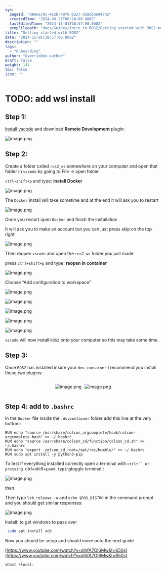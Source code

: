 ```yaml
---
sys:
  pageId: "89e0a78c-4e2b-4070-b327-d28cb0694742"
  createdTime: "2024-08-21T00:24:00.000Z"
  lastEditedTime: "2024-11-01T18:57:00.000Z"
  propFilepath: "docs/Guides/intro_to_ROS2/Getting started with ROS2.md"
title: "Getting started with ROS2"
date: "2024-11-01T18:57:00.000Z"
description: ""
tags:
  - "Onboarding"
author: "Overridden author"
draft: false
weight: 141
toc: false
icon: ""
---
```


# TODO: add wsl install

## Step 1:

[Install vscode](https://code.visualstudio.com/download) and download **Remote Development** plugin:

![image.png](https://prod-files-secure.s3.us-west-2.amazonaws.com/d518164a-d88e-44d1-a4ee-3adb3bd8bce0/efb52993-1881-4a40-b95e-6f020334f022/image.png?X-Amz-Algorithm=AWS4-HMAC-SHA256&X-Amz-Content-Sha256=UNSIGNED-PAYLOAD&X-Amz-Credential=ASIAZI2LB466QQCXFFPW%2F20250506%2Fus-west-2%2Fs3%2Faws4_request&X-Amz-Date=20250506T151101Z&X-Amz-Expires=3600&X-Amz-Security-Token=IQoJb3JpZ2luX2VjEJ%2F%2F%2F%2F%2F%2F%2F%2F%2F%2F%2FwEaCXVzLXdlc3QtMiJGMEQCIAzY9UyBktHlrLMcBB8cnXVcf21y7oJrgimv1SU2u7CZAiB86UntQMCg1cxaVwR1soQFjm0SKoiLGXZiEzD1T6vlYyr%2FAwhIEAAaDDYzNzQyMzE4MzgwNSIM6LDGF1kZvrxUgN80KtwDMaeFmWd98N0OnXYHysODJ7CaAtvbiMIlseUbr17IxrXREsvcK7FP%2B%2BtnQk%2B5pMEve9JUexWk8DTfWto19GEEgaALyk7hOVLOQBwd2uEX%2B47ROgk21srGX3sv9wBHH9ngDQ%2FXkXy7BNjwRhe29UWDmGAKmwwJgsYxkwla6pZjCV5AJvdM9uwODaVmKsALv23RXYAfqy%2Fk8DOqUPXWdvQSKl42vfdoGFQcZAgrjNWhrVLoC4urF7lcDJj5%2F2WjsuXzSZTGBolTzpbdZXrkAlLHhzsSuF16Fp0aWOzr7s1GwFFF9lSWYaIkwBNYAyK%2FIfaIk2Ty00kLBZ4TrDZAZLWuuaR10c7gGt8wq4Zd5fsV5aBrG%2BKRx%2FQSXVEBb4jGhi4JMbyRDuYYpHmIBSy5uo%2B8qA50VUEVw2rvidXpa9yF2wQ15Ql6xnZSKFbfXdh1fI4yyfNl6FV%2Bok47zy6qwsrXNdn39DRLgm9DJzhnf3KIWd6DxGjnmSQJni%2FB1Pc0%2FLmFWHhUCqvjdwecI6R%2FSWAyCAazju8Y3Oaqi7RrC%2FPclGLD7e6lJnyb%2FIT0c1C%2FrynYSJHExcWDteAoZKa%2FOHiqL%2FUDfjvVQNmaYq8uqP0KbLmEezWLgIAMFa9nc%2FMwn8zowAY6pgGdouBOAt71oGdp9w%2BgzH%2B6cPqhB7iy8Cr91QvwVMWybYCSSgIt%2BbtlMfT3AKw71LR0NcVv2Z5hCxea8QgAKlfVkQpzJyQEcwMBitjMm19GvB7TytU1egCMYgXlTCTtKA0OoebQqtH%2ByKwO8nUNWkwBrCBxMH3R%2BrWxgUMuBdwryrcZV6Ik9epnGzZN14ZClMm8c9D5d3jDUEXzyh8tO%2BMYUldRZlgS&X-Amz-Signature=9d8b6e65f2c9a238065361d0031ff58251ad35fc88c6138b019d612dae70150d&X-Amz-SignedHeaders=host&x-id=GetObject)

## Step 2:

Create a folder called `ros2_ws` somewhere on your computer and open that folder in `vscode` by going to File → open folder 

`ctrl+shift+p` and type: **Install Docker**

![image.png](https://prod-files-secure.s3.us-west-2.amazonaws.com/d518164a-d88e-44d1-a4ee-3adb3bd8bce0/2269dc0e-1cd5-47ff-bceb-c04ad9b2eab0/image.png?X-Amz-Algorithm=AWS4-HMAC-SHA256&X-Amz-Content-Sha256=UNSIGNED-PAYLOAD&X-Amz-Credential=ASIAZI2LB466QQCXFFPW%2F20250506%2Fus-west-2%2Fs3%2Faws4_request&X-Amz-Date=20250506T151101Z&X-Amz-Expires=3600&X-Amz-Security-Token=IQoJb3JpZ2luX2VjEJ%2F%2F%2F%2F%2F%2F%2F%2F%2F%2F%2FwEaCXVzLXdlc3QtMiJGMEQCIAzY9UyBktHlrLMcBB8cnXVcf21y7oJrgimv1SU2u7CZAiB86UntQMCg1cxaVwR1soQFjm0SKoiLGXZiEzD1T6vlYyr%2FAwhIEAAaDDYzNzQyMzE4MzgwNSIM6LDGF1kZvrxUgN80KtwDMaeFmWd98N0OnXYHysODJ7CaAtvbiMIlseUbr17IxrXREsvcK7FP%2B%2BtnQk%2B5pMEve9JUexWk8DTfWto19GEEgaALyk7hOVLOQBwd2uEX%2B47ROgk21srGX3sv9wBHH9ngDQ%2FXkXy7BNjwRhe29UWDmGAKmwwJgsYxkwla6pZjCV5AJvdM9uwODaVmKsALv23RXYAfqy%2Fk8DOqUPXWdvQSKl42vfdoGFQcZAgrjNWhrVLoC4urF7lcDJj5%2F2WjsuXzSZTGBolTzpbdZXrkAlLHhzsSuF16Fp0aWOzr7s1GwFFF9lSWYaIkwBNYAyK%2FIfaIk2Ty00kLBZ4TrDZAZLWuuaR10c7gGt8wq4Zd5fsV5aBrG%2BKRx%2FQSXVEBb4jGhi4JMbyRDuYYpHmIBSy5uo%2B8qA50VUEVw2rvidXpa9yF2wQ15Ql6xnZSKFbfXdh1fI4yyfNl6FV%2Bok47zy6qwsrXNdn39DRLgm9DJzhnf3KIWd6DxGjnmSQJni%2FB1Pc0%2FLmFWHhUCqvjdwecI6R%2FSWAyCAazju8Y3Oaqi7RrC%2FPclGLD7e6lJnyb%2FIT0c1C%2FrynYSJHExcWDteAoZKa%2FOHiqL%2FUDfjvVQNmaYq8uqP0KbLmEezWLgIAMFa9nc%2FMwn8zowAY6pgGdouBOAt71oGdp9w%2BgzH%2B6cPqhB7iy8Cr91QvwVMWybYCSSgIt%2BbtlMfT3AKw71LR0NcVv2Z5hCxea8QgAKlfVkQpzJyQEcwMBitjMm19GvB7TytU1egCMYgXlTCTtKA0OoebQqtH%2ByKwO8nUNWkwBrCBxMH3R%2BrWxgUMuBdwryrcZV6Ik9epnGzZN14ZClMm8c9D5d3jDUEXzyh8tO%2BMYUldRZlgS&X-Amz-Signature=ae81f7c57185e7ac01b9aa9b395c1e36ec5faf1f850d5e223affeccfc30271ad&X-Amz-SignedHeaders=host&x-id=GetObject)

The `Docker` install will take sometime and at the end it will ask you to restart

![image.png](https://prod-files-secure.s3.us-west-2.amazonaws.com/d518164a-d88e-44d1-a4ee-3adb3bd8bce0/ed233f78-be33-4b1f-b89c-9c346c0e961e/image.png?X-Amz-Algorithm=AWS4-HMAC-SHA256&X-Amz-Content-Sha256=UNSIGNED-PAYLOAD&X-Amz-Credential=ASIAZI2LB466QQCXFFPW%2F20250506%2Fus-west-2%2Fs3%2Faws4_request&X-Amz-Date=20250506T151101Z&X-Amz-Expires=3600&X-Amz-Security-Token=IQoJb3JpZ2luX2VjEJ%2F%2F%2F%2F%2F%2F%2F%2F%2F%2F%2FwEaCXVzLXdlc3QtMiJGMEQCIAzY9UyBktHlrLMcBB8cnXVcf21y7oJrgimv1SU2u7CZAiB86UntQMCg1cxaVwR1soQFjm0SKoiLGXZiEzD1T6vlYyr%2FAwhIEAAaDDYzNzQyMzE4MzgwNSIM6LDGF1kZvrxUgN80KtwDMaeFmWd98N0OnXYHysODJ7CaAtvbiMIlseUbr17IxrXREsvcK7FP%2B%2BtnQk%2B5pMEve9JUexWk8DTfWto19GEEgaALyk7hOVLOQBwd2uEX%2B47ROgk21srGX3sv9wBHH9ngDQ%2FXkXy7BNjwRhe29UWDmGAKmwwJgsYxkwla6pZjCV5AJvdM9uwODaVmKsALv23RXYAfqy%2Fk8DOqUPXWdvQSKl42vfdoGFQcZAgrjNWhrVLoC4urF7lcDJj5%2F2WjsuXzSZTGBolTzpbdZXrkAlLHhzsSuF16Fp0aWOzr7s1GwFFF9lSWYaIkwBNYAyK%2FIfaIk2Ty00kLBZ4TrDZAZLWuuaR10c7gGt8wq4Zd5fsV5aBrG%2BKRx%2FQSXVEBb4jGhi4JMbyRDuYYpHmIBSy5uo%2B8qA50VUEVw2rvidXpa9yF2wQ15Ql6xnZSKFbfXdh1fI4yyfNl6FV%2Bok47zy6qwsrXNdn39DRLgm9DJzhnf3KIWd6DxGjnmSQJni%2FB1Pc0%2FLmFWHhUCqvjdwecI6R%2FSWAyCAazju8Y3Oaqi7RrC%2FPclGLD7e6lJnyb%2FIT0c1C%2FrynYSJHExcWDteAoZKa%2FOHiqL%2FUDfjvVQNmaYq8uqP0KbLmEezWLgIAMFa9nc%2FMwn8zowAY6pgGdouBOAt71oGdp9w%2BgzH%2B6cPqhB7iy8Cr91QvwVMWybYCSSgIt%2BbtlMfT3AKw71LR0NcVv2Z5hCxea8QgAKlfVkQpzJyQEcwMBitjMm19GvB7TytU1egCMYgXlTCTtKA0OoebQqtH%2ByKwO8nUNWkwBrCBxMH3R%2BrWxgUMuBdwryrcZV6Ik9epnGzZN14ZClMm8c9D5d3jDUEXzyh8tO%2BMYUldRZlgS&X-Amz-Signature=4c1a38fded1f5ca0b8718661782de1f618e34f60786681dd16848b1d26f5054c&X-Amz-SignedHeaders=host&x-id=GetObject)

Once you restart open `Docker` and finish the installation

It will ask you to make an account but you can just press skip on the top right

![image.png](https://prod-files-secure.s3.us-west-2.amazonaws.com/d518164a-d88e-44d1-a4ee-3adb3bd8bce0/21010ad9-1659-4fd9-9f59-9932a09b2a3d/image.png?X-Amz-Algorithm=AWS4-HMAC-SHA256&X-Amz-Content-Sha256=UNSIGNED-PAYLOAD&X-Amz-Credential=ASIAZI2LB466QQCXFFPW%2F20250506%2Fus-west-2%2Fs3%2Faws4_request&X-Amz-Date=20250506T151101Z&X-Amz-Expires=3600&X-Amz-Security-Token=IQoJb3JpZ2luX2VjEJ%2F%2F%2F%2F%2F%2F%2F%2F%2F%2F%2FwEaCXVzLXdlc3QtMiJGMEQCIAzY9UyBktHlrLMcBB8cnXVcf21y7oJrgimv1SU2u7CZAiB86UntQMCg1cxaVwR1soQFjm0SKoiLGXZiEzD1T6vlYyr%2FAwhIEAAaDDYzNzQyMzE4MzgwNSIM6LDGF1kZvrxUgN80KtwDMaeFmWd98N0OnXYHysODJ7CaAtvbiMIlseUbr17IxrXREsvcK7FP%2B%2BtnQk%2B5pMEve9JUexWk8DTfWto19GEEgaALyk7hOVLOQBwd2uEX%2B47ROgk21srGX3sv9wBHH9ngDQ%2FXkXy7BNjwRhe29UWDmGAKmwwJgsYxkwla6pZjCV5AJvdM9uwODaVmKsALv23RXYAfqy%2Fk8DOqUPXWdvQSKl42vfdoGFQcZAgrjNWhrVLoC4urF7lcDJj5%2F2WjsuXzSZTGBolTzpbdZXrkAlLHhzsSuF16Fp0aWOzr7s1GwFFF9lSWYaIkwBNYAyK%2FIfaIk2Ty00kLBZ4TrDZAZLWuuaR10c7gGt8wq4Zd5fsV5aBrG%2BKRx%2FQSXVEBb4jGhi4JMbyRDuYYpHmIBSy5uo%2B8qA50VUEVw2rvidXpa9yF2wQ15Ql6xnZSKFbfXdh1fI4yyfNl6FV%2Bok47zy6qwsrXNdn39DRLgm9DJzhnf3KIWd6DxGjnmSQJni%2FB1Pc0%2FLmFWHhUCqvjdwecI6R%2FSWAyCAazju8Y3Oaqi7RrC%2FPclGLD7e6lJnyb%2FIT0c1C%2FrynYSJHExcWDteAoZKa%2FOHiqL%2FUDfjvVQNmaYq8uqP0KbLmEezWLgIAMFa9nc%2FMwn8zowAY6pgGdouBOAt71oGdp9w%2BgzH%2B6cPqhB7iy8Cr91QvwVMWybYCSSgIt%2BbtlMfT3AKw71LR0NcVv2Z5hCxea8QgAKlfVkQpzJyQEcwMBitjMm19GvB7TytU1egCMYgXlTCTtKA0OoebQqtH%2ByKwO8nUNWkwBrCBxMH3R%2BrWxgUMuBdwryrcZV6Ik9epnGzZN14ZClMm8c9D5d3jDUEXzyh8tO%2BMYUldRZlgS&X-Amz-Signature=7ac8f5a92c2ef1b88e7bf42f6df27ddaf43ac357074ad7a6d931d06e74727f06&X-Amz-SignedHeaders=host&x-id=GetObject)

Then reopen `vscode` and open the `ros2_ws` folder you just made

press `ctrl+shift+p` and type: **reopen in container**

![image.png](https://prod-files-secure.s3.us-west-2.amazonaws.com/d518164a-d88e-44d1-a4ee-3adb3bd8bce0/4e93b8c2-41ad-488c-8095-c74205196118/image.png?X-Amz-Algorithm=AWS4-HMAC-SHA256&X-Amz-Content-Sha256=UNSIGNED-PAYLOAD&X-Amz-Credential=ASIAZI2LB466QQCXFFPW%2F20250506%2Fus-west-2%2Fs3%2Faws4_request&X-Amz-Date=20250506T151101Z&X-Amz-Expires=3600&X-Amz-Security-Token=IQoJb3JpZ2luX2VjEJ%2F%2F%2F%2F%2F%2F%2F%2F%2F%2F%2FwEaCXVzLXdlc3QtMiJGMEQCIAzY9UyBktHlrLMcBB8cnXVcf21y7oJrgimv1SU2u7CZAiB86UntQMCg1cxaVwR1soQFjm0SKoiLGXZiEzD1T6vlYyr%2FAwhIEAAaDDYzNzQyMzE4MzgwNSIM6LDGF1kZvrxUgN80KtwDMaeFmWd98N0OnXYHysODJ7CaAtvbiMIlseUbr17IxrXREsvcK7FP%2B%2BtnQk%2B5pMEve9JUexWk8DTfWto19GEEgaALyk7hOVLOQBwd2uEX%2B47ROgk21srGX3sv9wBHH9ngDQ%2FXkXy7BNjwRhe29UWDmGAKmwwJgsYxkwla6pZjCV5AJvdM9uwODaVmKsALv23RXYAfqy%2Fk8DOqUPXWdvQSKl42vfdoGFQcZAgrjNWhrVLoC4urF7lcDJj5%2F2WjsuXzSZTGBolTzpbdZXrkAlLHhzsSuF16Fp0aWOzr7s1GwFFF9lSWYaIkwBNYAyK%2FIfaIk2Ty00kLBZ4TrDZAZLWuuaR10c7gGt8wq4Zd5fsV5aBrG%2BKRx%2FQSXVEBb4jGhi4JMbyRDuYYpHmIBSy5uo%2B8qA50VUEVw2rvidXpa9yF2wQ15Ql6xnZSKFbfXdh1fI4yyfNl6FV%2Bok47zy6qwsrXNdn39DRLgm9DJzhnf3KIWd6DxGjnmSQJni%2FB1Pc0%2FLmFWHhUCqvjdwecI6R%2FSWAyCAazju8Y3Oaqi7RrC%2FPclGLD7e6lJnyb%2FIT0c1C%2FrynYSJHExcWDteAoZKa%2FOHiqL%2FUDfjvVQNmaYq8uqP0KbLmEezWLgIAMFa9nc%2FMwn8zowAY6pgGdouBOAt71oGdp9w%2BgzH%2B6cPqhB7iy8Cr91QvwVMWybYCSSgIt%2BbtlMfT3AKw71LR0NcVv2Z5hCxea8QgAKlfVkQpzJyQEcwMBitjMm19GvB7TytU1egCMYgXlTCTtKA0OoebQqtH%2ByKwO8nUNWkwBrCBxMH3R%2BrWxgUMuBdwryrcZV6Ik9epnGzZN14ZClMm8c9D5d3jDUEXzyh8tO%2BMYUldRZlgS&X-Amz-Signature=7b07f33fd184c66e832ea1180c94d8680e99454551d8cdfbcfc7b4a14fd78a25&X-Amz-SignedHeaders=host&x-id=GetObject)

Choose “Add configuration to workspace”

![image.png](https://prod-files-secure.s3.us-west-2.amazonaws.com/d518164a-d88e-44d1-a4ee-3adb3bd8bce0/9560b282-5060-4989-ba37-97e7b2c22476/image.png?X-Amz-Algorithm=AWS4-HMAC-SHA256&X-Amz-Content-Sha256=UNSIGNED-PAYLOAD&X-Amz-Credential=ASIAZI2LB466QQCXFFPW%2F20250506%2Fus-west-2%2Fs3%2Faws4_request&X-Amz-Date=20250506T151101Z&X-Amz-Expires=3600&X-Amz-Security-Token=IQoJb3JpZ2luX2VjEJ%2F%2F%2F%2F%2F%2F%2F%2F%2F%2F%2FwEaCXVzLXdlc3QtMiJGMEQCIAzY9UyBktHlrLMcBB8cnXVcf21y7oJrgimv1SU2u7CZAiB86UntQMCg1cxaVwR1soQFjm0SKoiLGXZiEzD1T6vlYyr%2FAwhIEAAaDDYzNzQyMzE4MzgwNSIM6LDGF1kZvrxUgN80KtwDMaeFmWd98N0OnXYHysODJ7CaAtvbiMIlseUbr17IxrXREsvcK7FP%2B%2BtnQk%2B5pMEve9JUexWk8DTfWto19GEEgaALyk7hOVLOQBwd2uEX%2B47ROgk21srGX3sv9wBHH9ngDQ%2FXkXy7BNjwRhe29UWDmGAKmwwJgsYxkwla6pZjCV5AJvdM9uwODaVmKsALv23RXYAfqy%2Fk8DOqUPXWdvQSKl42vfdoGFQcZAgrjNWhrVLoC4urF7lcDJj5%2F2WjsuXzSZTGBolTzpbdZXrkAlLHhzsSuF16Fp0aWOzr7s1GwFFF9lSWYaIkwBNYAyK%2FIfaIk2Ty00kLBZ4TrDZAZLWuuaR10c7gGt8wq4Zd5fsV5aBrG%2BKRx%2FQSXVEBb4jGhi4JMbyRDuYYpHmIBSy5uo%2B8qA50VUEVw2rvidXpa9yF2wQ15Ql6xnZSKFbfXdh1fI4yyfNl6FV%2Bok47zy6qwsrXNdn39DRLgm9DJzhnf3KIWd6DxGjnmSQJni%2FB1Pc0%2FLmFWHhUCqvjdwecI6R%2FSWAyCAazju8Y3Oaqi7RrC%2FPclGLD7e6lJnyb%2FIT0c1C%2FrynYSJHExcWDteAoZKa%2FOHiqL%2FUDfjvVQNmaYq8uqP0KbLmEezWLgIAMFa9nc%2FMwn8zowAY6pgGdouBOAt71oGdp9w%2BgzH%2B6cPqhB7iy8Cr91QvwVMWybYCSSgIt%2BbtlMfT3AKw71LR0NcVv2Z5hCxea8QgAKlfVkQpzJyQEcwMBitjMm19GvB7TytU1egCMYgXlTCTtKA0OoebQqtH%2ByKwO8nUNWkwBrCBxMH3R%2BrWxgUMuBdwryrcZV6Ik9epnGzZN14ZClMm8c9D5d3jDUEXzyh8tO%2BMYUldRZlgS&X-Amz-Signature=4f19911e56e20cc1d4933031b9ee59339fd4943d4d59c94b8a8e0f6fe84f7e81&X-Amz-SignedHeaders=host&x-id=GetObject)

![image.png](https://prod-files-secure.s3.us-west-2.amazonaws.com/d518164a-d88e-44d1-a4ee-3adb3bd8bce0/2ee63f81-886b-48e8-a553-dc6e5eac99e4/image.png?X-Amz-Algorithm=AWS4-HMAC-SHA256&X-Amz-Content-Sha256=UNSIGNED-PAYLOAD&X-Amz-Credential=ASIAZI2LB466QQCXFFPW%2F20250506%2Fus-west-2%2Fs3%2Faws4_request&X-Amz-Date=20250506T151101Z&X-Amz-Expires=3600&X-Amz-Security-Token=IQoJb3JpZ2luX2VjEJ%2F%2F%2F%2F%2F%2F%2F%2F%2F%2F%2FwEaCXVzLXdlc3QtMiJGMEQCIAzY9UyBktHlrLMcBB8cnXVcf21y7oJrgimv1SU2u7CZAiB86UntQMCg1cxaVwR1soQFjm0SKoiLGXZiEzD1T6vlYyr%2FAwhIEAAaDDYzNzQyMzE4MzgwNSIM6LDGF1kZvrxUgN80KtwDMaeFmWd98N0OnXYHysODJ7CaAtvbiMIlseUbr17IxrXREsvcK7FP%2B%2BtnQk%2B5pMEve9JUexWk8DTfWto19GEEgaALyk7hOVLOQBwd2uEX%2B47ROgk21srGX3sv9wBHH9ngDQ%2FXkXy7BNjwRhe29UWDmGAKmwwJgsYxkwla6pZjCV5AJvdM9uwODaVmKsALv23RXYAfqy%2Fk8DOqUPXWdvQSKl42vfdoGFQcZAgrjNWhrVLoC4urF7lcDJj5%2F2WjsuXzSZTGBolTzpbdZXrkAlLHhzsSuF16Fp0aWOzr7s1GwFFF9lSWYaIkwBNYAyK%2FIfaIk2Ty00kLBZ4TrDZAZLWuuaR10c7gGt8wq4Zd5fsV5aBrG%2BKRx%2FQSXVEBb4jGhi4JMbyRDuYYpHmIBSy5uo%2B8qA50VUEVw2rvidXpa9yF2wQ15Ql6xnZSKFbfXdh1fI4yyfNl6FV%2Bok47zy6qwsrXNdn39DRLgm9DJzhnf3KIWd6DxGjnmSQJni%2FB1Pc0%2FLmFWHhUCqvjdwecI6R%2FSWAyCAazju8Y3Oaqi7RrC%2FPclGLD7e6lJnyb%2FIT0c1C%2FrynYSJHExcWDteAoZKa%2FOHiqL%2FUDfjvVQNmaYq8uqP0KbLmEezWLgIAMFa9nc%2FMwn8zowAY6pgGdouBOAt71oGdp9w%2BgzH%2B6cPqhB7iy8Cr91QvwVMWybYCSSgIt%2BbtlMfT3AKw71LR0NcVv2Z5hCxea8QgAKlfVkQpzJyQEcwMBitjMm19GvB7TytU1egCMYgXlTCTtKA0OoebQqtH%2ByKwO8nUNWkwBrCBxMH3R%2BrWxgUMuBdwryrcZV6Ik9epnGzZN14ZClMm8c9D5d3jDUEXzyh8tO%2BMYUldRZlgS&X-Amz-Signature=eaaf5b72175d04964595634b130bcc7ac91462ec57f0aa5ea88e5057bd4053b6&X-Amz-SignedHeaders=host&x-id=GetObject)

![image.png](https://prod-files-secure.s3.us-west-2.amazonaws.com/d518164a-d88e-44d1-a4ee-3adb3bd8bce0/ae1580b2-b048-407e-aed9-b584224a7a04/image.png?X-Amz-Algorithm=AWS4-HMAC-SHA256&X-Amz-Content-Sha256=UNSIGNED-PAYLOAD&X-Amz-Credential=ASIAZI2LB466QQCXFFPW%2F20250506%2Fus-west-2%2Fs3%2Faws4_request&X-Amz-Date=20250506T151101Z&X-Amz-Expires=3600&X-Amz-Security-Token=IQoJb3JpZ2luX2VjEJ%2F%2F%2F%2F%2F%2F%2F%2F%2F%2F%2FwEaCXVzLXdlc3QtMiJGMEQCIAzY9UyBktHlrLMcBB8cnXVcf21y7oJrgimv1SU2u7CZAiB86UntQMCg1cxaVwR1soQFjm0SKoiLGXZiEzD1T6vlYyr%2FAwhIEAAaDDYzNzQyMzE4MzgwNSIM6LDGF1kZvrxUgN80KtwDMaeFmWd98N0OnXYHysODJ7CaAtvbiMIlseUbr17IxrXREsvcK7FP%2B%2BtnQk%2B5pMEve9JUexWk8DTfWto19GEEgaALyk7hOVLOQBwd2uEX%2B47ROgk21srGX3sv9wBHH9ngDQ%2FXkXy7BNjwRhe29UWDmGAKmwwJgsYxkwla6pZjCV5AJvdM9uwODaVmKsALv23RXYAfqy%2Fk8DOqUPXWdvQSKl42vfdoGFQcZAgrjNWhrVLoC4urF7lcDJj5%2F2WjsuXzSZTGBolTzpbdZXrkAlLHhzsSuF16Fp0aWOzr7s1GwFFF9lSWYaIkwBNYAyK%2FIfaIk2Ty00kLBZ4TrDZAZLWuuaR10c7gGt8wq4Zd5fsV5aBrG%2BKRx%2FQSXVEBb4jGhi4JMbyRDuYYpHmIBSy5uo%2B8qA50VUEVw2rvidXpa9yF2wQ15Ql6xnZSKFbfXdh1fI4yyfNl6FV%2Bok47zy6qwsrXNdn39DRLgm9DJzhnf3KIWd6DxGjnmSQJni%2FB1Pc0%2FLmFWHhUCqvjdwecI6R%2FSWAyCAazju8Y3Oaqi7RrC%2FPclGLD7e6lJnyb%2FIT0c1C%2FrynYSJHExcWDteAoZKa%2FOHiqL%2FUDfjvVQNmaYq8uqP0KbLmEezWLgIAMFa9nc%2FMwn8zowAY6pgGdouBOAt71oGdp9w%2BgzH%2B6cPqhB7iy8Cr91QvwVMWybYCSSgIt%2BbtlMfT3AKw71LR0NcVv2Z5hCxea8QgAKlfVkQpzJyQEcwMBitjMm19GvB7TytU1egCMYgXlTCTtKA0OoebQqtH%2ByKwO8nUNWkwBrCBxMH3R%2BrWxgUMuBdwryrcZV6Ik9epnGzZN14ZClMm8c9D5d3jDUEXzyh8tO%2BMYUldRZlgS&X-Amz-Signature=986c034ad1f97d381377e128343a6fcc6bad6334c2e930838c250dfbb3a6bc15&X-Amz-SignedHeaders=host&x-id=GetObject)

![image.png](https://prod-files-secure.s3.us-west-2.amazonaws.com/d518164a-d88e-44d1-a4ee-3adb3bd8bce0/53255b28-f75e-430f-b9e3-c0ac8577e42b/image.png?X-Amz-Algorithm=AWS4-HMAC-SHA256&X-Amz-Content-Sha256=UNSIGNED-PAYLOAD&X-Amz-Credential=ASIAZI2LB466QQCXFFPW%2F20250506%2Fus-west-2%2Fs3%2Faws4_request&X-Amz-Date=20250506T151101Z&X-Amz-Expires=3600&X-Amz-Security-Token=IQoJb3JpZ2luX2VjEJ%2F%2F%2F%2F%2F%2F%2F%2F%2F%2F%2FwEaCXVzLXdlc3QtMiJGMEQCIAzY9UyBktHlrLMcBB8cnXVcf21y7oJrgimv1SU2u7CZAiB86UntQMCg1cxaVwR1soQFjm0SKoiLGXZiEzD1T6vlYyr%2FAwhIEAAaDDYzNzQyMzE4MzgwNSIM6LDGF1kZvrxUgN80KtwDMaeFmWd98N0OnXYHysODJ7CaAtvbiMIlseUbr17IxrXREsvcK7FP%2B%2BtnQk%2B5pMEve9JUexWk8DTfWto19GEEgaALyk7hOVLOQBwd2uEX%2B47ROgk21srGX3sv9wBHH9ngDQ%2FXkXy7BNjwRhe29UWDmGAKmwwJgsYxkwla6pZjCV5AJvdM9uwODaVmKsALv23RXYAfqy%2Fk8DOqUPXWdvQSKl42vfdoGFQcZAgrjNWhrVLoC4urF7lcDJj5%2F2WjsuXzSZTGBolTzpbdZXrkAlLHhzsSuF16Fp0aWOzr7s1GwFFF9lSWYaIkwBNYAyK%2FIfaIk2Ty00kLBZ4TrDZAZLWuuaR10c7gGt8wq4Zd5fsV5aBrG%2BKRx%2FQSXVEBb4jGhi4JMbyRDuYYpHmIBSy5uo%2B8qA50VUEVw2rvidXpa9yF2wQ15Ql6xnZSKFbfXdh1fI4yyfNl6FV%2Bok47zy6qwsrXNdn39DRLgm9DJzhnf3KIWd6DxGjnmSQJni%2FB1Pc0%2FLmFWHhUCqvjdwecI6R%2FSWAyCAazju8Y3Oaqi7RrC%2FPclGLD7e6lJnyb%2FIT0c1C%2FrynYSJHExcWDteAoZKa%2FOHiqL%2FUDfjvVQNmaYq8uqP0KbLmEezWLgIAMFa9nc%2FMwn8zowAY6pgGdouBOAt71oGdp9w%2BgzH%2B6cPqhB7iy8Cr91QvwVMWybYCSSgIt%2BbtlMfT3AKw71LR0NcVv2Z5hCxea8QgAKlfVkQpzJyQEcwMBitjMm19GvB7TytU1egCMYgXlTCTtKA0OoebQqtH%2ByKwO8nUNWkwBrCBxMH3R%2BrWxgUMuBdwryrcZV6Ik9epnGzZN14ZClMm8c9D5d3jDUEXzyh8tO%2BMYUldRZlgS&X-Amz-Signature=bf1886de1938f9303955afe1b2e7285f6047b9b9d334b4f273f0295cae523326&X-Amz-SignedHeaders=host&x-id=GetObject)

![image.png](https://prod-files-secure.s3.us-west-2.amazonaws.com/d518164a-d88e-44d1-a4ee-3adb3bd8bce0/7c562767-5af9-4ffb-97d1-327bcdf4ee00/image.png?X-Amz-Algorithm=AWS4-HMAC-SHA256&X-Amz-Content-Sha256=UNSIGNED-PAYLOAD&X-Amz-Credential=ASIAZI2LB466QQCXFFPW%2F20250506%2Fus-west-2%2Fs3%2Faws4_request&X-Amz-Date=20250506T151101Z&X-Amz-Expires=3600&X-Amz-Security-Token=IQoJb3JpZ2luX2VjEJ%2F%2F%2F%2F%2F%2F%2F%2F%2F%2F%2FwEaCXVzLXdlc3QtMiJGMEQCIAzY9UyBktHlrLMcBB8cnXVcf21y7oJrgimv1SU2u7CZAiB86UntQMCg1cxaVwR1soQFjm0SKoiLGXZiEzD1T6vlYyr%2FAwhIEAAaDDYzNzQyMzE4MzgwNSIM6LDGF1kZvrxUgN80KtwDMaeFmWd98N0OnXYHysODJ7CaAtvbiMIlseUbr17IxrXREsvcK7FP%2B%2BtnQk%2B5pMEve9JUexWk8DTfWto19GEEgaALyk7hOVLOQBwd2uEX%2B47ROgk21srGX3sv9wBHH9ngDQ%2FXkXy7BNjwRhe29UWDmGAKmwwJgsYxkwla6pZjCV5AJvdM9uwODaVmKsALv23RXYAfqy%2Fk8DOqUPXWdvQSKl42vfdoGFQcZAgrjNWhrVLoC4urF7lcDJj5%2F2WjsuXzSZTGBolTzpbdZXrkAlLHhzsSuF16Fp0aWOzr7s1GwFFF9lSWYaIkwBNYAyK%2FIfaIk2Ty00kLBZ4TrDZAZLWuuaR10c7gGt8wq4Zd5fsV5aBrG%2BKRx%2FQSXVEBb4jGhi4JMbyRDuYYpHmIBSy5uo%2B8qA50VUEVw2rvidXpa9yF2wQ15Ql6xnZSKFbfXdh1fI4yyfNl6FV%2Bok47zy6qwsrXNdn39DRLgm9DJzhnf3KIWd6DxGjnmSQJni%2FB1Pc0%2FLmFWHhUCqvjdwecI6R%2FSWAyCAazju8Y3Oaqi7RrC%2FPclGLD7e6lJnyb%2FIT0c1C%2FrynYSJHExcWDteAoZKa%2FOHiqL%2FUDfjvVQNmaYq8uqP0KbLmEezWLgIAMFa9nc%2FMwn8zowAY6pgGdouBOAt71oGdp9w%2BgzH%2B6cPqhB7iy8Cr91QvwVMWybYCSSgIt%2BbtlMfT3AKw71LR0NcVv2Z5hCxea8QgAKlfVkQpzJyQEcwMBitjMm19GvB7TytU1egCMYgXlTCTtKA0OoebQqtH%2ByKwO8nUNWkwBrCBxMH3R%2BrWxgUMuBdwryrcZV6Ik9epnGzZN14ZClMm8c9D5d3jDUEXzyh8tO%2BMYUldRZlgS&X-Amz-Signature=b3854bfdcc999fd19daa552e54d8a28005744eb04be2fae47795603b38973809&X-Amz-SignedHeaders=host&x-id=GetObject)

`vscode` will now install `ROS2` onto your computer so this may take some time.

## Step 3:

Once `ROS2` has installed inside your `dev-container` I recommend you install these two plugins:

<div style="display: flex;flex-direction: row; column-gap:10px; max-width: 630px;justify-content: center;">
<div>

![image.png](https://prod-files-secure.s3.us-west-2.amazonaws.com/d518164a-d88e-44d1-a4ee-3adb3bd8bce0/3fc3d550-5a54-4ba1-ba6b-faa01cdb7369/image.png?X-Amz-Algorithm=AWS4-HMAC-SHA256&X-Amz-Content-Sha256=UNSIGNED-PAYLOAD&X-Amz-Credential=ASIAZI2LB466SVAH3QNM%2F20250506%2Fus-west-2%2Fs3%2Faws4_request&X-Amz-Date=20250506T151103Z&X-Amz-Expires=3600&X-Amz-Security-Token=IQoJb3JpZ2luX2VjEJ%2F%2F%2F%2F%2F%2F%2F%2F%2F%2F%2FwEaCXVzLXdlc3QtMiJIMEYCIQD7B5YwnKu9%2FfMyN1JAUtSIlva1yiNIZDUixVI8GbBugQIhAK%2FgGwh4uFpwjWC25ubMD1u4TKmldqnVUWp2dtJ1gVdWKv8DCEgQABoMNjM3NDIzMTgzODA1Igzf13Q3L%2FXWpg%2BKwgEq3APJjcxWVvIhxqGbfoCMfpG4TryOkVsMh0dztAKzXSj92Z4nJnK7fO%2F0HRx55%2BFT8DojgxKsNbD6sVL6byLHd1FvQU8bZFLvFdN3xOU3%2BNuOgwsXpeAmTKmpXEzdwEoEYEmGQ%2B%2Bpo1gd44xhu%2BYL%2FE9iWyGxQuXv67or3xO9CfE6PaVTtkil49Dr%2BtaQ4CWLQ1om28lnO3yeXpNz9NndvzcoOEeWxrAise%2BhaSfz1C8PY%2BzDQQz%2FSpM%2F%2FZ3EVhLRGk%2Bq4L3sNZRPv9vv5VC6pLdcQpA%2Fh%2F7taKqqpmkfXcR1Nf0Dja1Y3V0rw3YBqkhjdiCUiqiDGGPBfyzsY%2FTT89FUXJ1YRpK%2B6lIzbLE49hHEpabwrORRb%2FRDJQDqXG6RU38i3HAsTZoiw0VTazSe4xt2QaISypDS5Z7VS6WjngQd13ApRntT2MHoLo658M%2B%2FKet8g1LhmkIBKRsUDHrlDWnDgNSJTIe4Qh4gnQkc%2B9tbNRlC%2Ft2m9pQg3zZwdoI6hecqJ%2Bx3jVivgbqgI6Zsm3x1cxzyjTojMhdSLQVvtGlkoD0tvjgm8abmdePwdTg2yhVja93EJ1w1bS1E2qwxMcpsNposiyb5cpKp2IxI6%2FR5RP8ICzSSTBIEd63mIDCjzOjABjqkASk%2BAwG6GfwIhXQFDF8ptYLJj%2BtAPC%2BnOAbn3VJLBSsrCIoKlfVJvUgsSADWSBb%2FK%2FtOGMohuRemvRLtTjf4IkCzmvT4%2FF77mQEgRpO6lYy8ZQSLWzgTrpCHUPhjkgU0SayAA4dDn5g%2FmRmmXuRosn00At5t3%2B5U97Kdi9orSnt3WjbBqI9XNYeqkkU9FQ12pELrKQ2P2LW%2Fc6%2FXn7n74ReBIJuj&X-Amz-Signature=7f9b0d308cae96f55ef811d873212313f358e63703ba14b2953db8cca4a5bf7c&X-Amz-SignedHeaders=host&x-id=GetObject)

</div>
<div>

![image.png](https://prod-files-secure.s3.us-west-2.amazonaws.com/d518164a-d88e-44d1-a4ee-3adb3bd8bce0/d994cc66-13c2-4093-a5a3-f84cf4601a82/image.png?X-Amz-Algorithm=AWS4-HMAC-SHA256&X-Amz-Content-Sha256=UNSIGNED-PAYLOAD&X-Amz-Credential=ASIAZI2LB4665BQ6AAWH%2F20250506%2Fus-west-2%2Fs3%2Faws4_request&X-Amz-Date=20250506T151104Z&X-Amz-Expires=3600&X-Amz-Security-Token=IQoJb3JpZ2luX2VjEJ%2F%2F%2F%2F%2F%2F%2F%2F%2F%2F%2FwEaCXVzLXdlc3QtMiJGMEQCIBJJf6fdyehgDowGPaRgvupuyai4FN311Bn4Lb%2F6iXv9AiAO592IsG32i9Mb8GeAEUJYc3%2Ftm09Ei%2F2i2Jd8JCuO3Sr%2FAwhIEAAaDDYzNzQyMzE4MzgwNSIMDJ%2B7HE1YgoAA22p%2BKtwDa9Sg%2B0yshe%2FPe3%2FYcgezQ%2BzcT%2Fw3vBJu3X5CZEU0IBIoKCR%2BUr%2BV%2BXoXtlWCG4ezeHRqtsZhfT1EhQpsmk3qq%2B8Ld1sQK1F4hcz25i7bacpc63fHGdAr%2FSFCFiQVJXgu1kSZzxRvtApVgwcc4G%2FcQOmi1EfG7KwWGrOAmwaUpQ4s7uUVGGYiqHIetWeFsfG3rIGGbi635EtFTOYhJvQ%2FtA5pcRM0bGb469%2Fs%2Fl2gTrPYNGCXB6RlCcnmCCC2GLMoZXaulkZy19Mn3ML3qsMfgreprytUy4Q%2FvyNnIQHALqfJcilbf9XZC2Pvf56Up706zItWGQeHAqDwuHwGJTBRiNJ%2Fp5dx2wa586CgOuAfioA9nD4lsB2fnJlJ0CC5nDjuHMRaNOBZUVXuG05SNfgDu6lIuYyjUVd6hqpt8z8SgYFf783LH4VVn1eYw1KaZa068l0O73N2S86gFnQVA3knJDYpcilvv33NucyqHQAcvlgLUvA32PsxxjCGliolLiKkCKdBrAXx6lT2CwXdmcfzbJ3yW4q70478p3WCsYa7iAhA9BKYK8TfTJ9zXdZn%2FAS5NeJ2BDklYZt3d%2BgWxick3hZKNIi8BDXu4itJTAkaCxTjxpwF5oTVKuF6SxUwnczowAY6pgE9%2FcMikz7bRVlW1pshW2LoS%2FmUx1%2BM%2Bz4EzadZLaTPdVR2N%2FZe5DHRqaGYj%2BSn66637luAfdFvQTk78CPAiYt9lAZZcpUeA8BtG1UjaS0al6NSd3VxLSLPzPHATMTA0Kx%2BpWcb8iV8Nk7k58%2BphL14ch9UJ6tWckSi6kQ7hrxnxxT2exdIpHR9rs573bz%2FuojoBP96xHf0dZPQc1TY%2FOaKZaXqs%2B6o&X-Amz-Signature=4dc8cec51c71a830bf780f42cfcd829153a01b0ea9af404c7a46b856517574e8&X-Amz-SignedHeaders=host&x-id=GetObject)

</div>
</div>

## Step 4: add to `.bashrc`

In the `Docker` file inside the `.devcontainer` folder add this line at the very bottom: 

```docker
RUN echo "source /usr/share/colcon_argcomplete/hook/colcon-argcomplete.bash" >> ~/.bashrc
RUN echo "source /usr/share/colcon_cd/function/colcon_cd.sh" >> ~/.bashrc
RUN echo "export _colcon_cd_root=/opt/ros/humble/" >> ~/.bashrc
RUN sudo apt install -y python3-pip 
```

To test if everything installed correctly open a terminal with `ctrl+`` or pressing `ctrl+shift+p` and typing `toggle terminal`:

![image.png](https://prod-files-secure.s3.us-west-2.amazonaws.com/d518164a-d88e-44d1-a4ee-3adb3bd8bce0/6a4943d8-b04e-4c02-9a58-775f3384d1a5/image.png?X-Amz-Algorithm=AWS4-HMAC-SHA256&X-Amz-Content-Sha256=UNSIGNED-PAYLOAD&X-Amz-Credential=ASIAZI2LB466QQCXFFPW%2F20250506%2Fus-west-2%2Fs3%2Faws4_request&X-Amz-Date=20250506T151101Z&X-Amz-Expires=3600&X-Amz-Security-Token=IQoJb3JpZ2luX2VjEJ%2F%2F%2F%2F%2F%2F%2F%2F%2F%2F%2FwEaCXVzLXdlc3QtMiJGMEQCIAzY9UyBktHlrLMcBB8cnXVcf21y7oJrgimv1SU2u7CZAiB86UntQMCg1cxaVwR1soQFjm0SKoiLGXZiEzD1T6vlYyr%2FAwhIEAAaDDYzNzQyMzE4MzgwNSIM6LDGF1kZvrxUgN80KtwDMaeFmWd98N0OnXYHysODJ7CaAtvbiMIlseUbr17IxrXREsvcK7FP%2B%2BtnQk%2B5pMEve9JUexWk8DTfWto19GEEgaALyk7hOVLOQBwd2uEX%2B47ROgk21srGX3sv9wBHH9ngDQ%2FXkXy7BNjwRhe29UWDmGAKmwwJgsYxkwla6pZjCV5AJvdM9uwODaVmKsALv23RXYAfqy%2Fk8DOqUPXWdvQSKl42vfdoGFQcZAgrjNWhrVLoC4urF7lcDJj5%2F2WjsuXzSZTGBolTzpbdZXrkAlLHhzsSuF16Fp0aWOzr7s1GwFFF9lSWYaIkwBNYAyK%2FIfaIk2Ty00kLBZ4TrDZAZLWuuaR10c7gGt8wq4Zd5fsV5aBrG%2BKRx%2FQSXVEBb4jGhi4JMbyRDuYYpHmIBSy5uo%2B8qA50VUEVw2rvidXpa9yF2wQ15Ql6xnZSKFbfXdh1fI4yyfNl6FV%2Bok47zy6qwsrXNdn39DRLgm9DJzhnf3KIWd6DxGjnmSQJni%2FB1Pc0%2FLmFWHhUCqvjdwecI6R%2FSWAyCAazju8Y3Oaqi7RrC%2FPclGLD7e6lJnyb%2FIT0c1C%2FrynYSJHExcWDteAoZKa%2FOHiqL%2FUDfjvVQNmaYq8uqP0KbLmEezWLgIAMFa9nc%2FMwn8zowAY6pgGdouBOAt71oGdp9w%2BgzH%2B6cPqhB7iy8Cr91QvwVMWybYCSSgIt%2BbtlMfT3AKw71LR0NcVv2Z5hCxea8QgAKlfVkQpzJyQEcwMBitjMm19GvB7TytU1egCMYgXlTCTtKA0OoebQqtH%2ByKwO8nUNWkwBrCBxMH3R%2BrWxgUMuBdwryrcZV6Ik9epnGzZN14ZClMm8c9D5d3jDUEXzyh8tO%2BMYUldRZlgS&X-Amz-Signature=00f50ad4f2f74d5724a0ff49ae5fcedc5d0cd2433ad2671086ddc1f2388229f3&X-Amz-SignedHeaders=host&x-id=GetObject)

then 

Then type `lsb_release -a` and `echo $ROS_DISTRO` in the command prompt and you should get similar responses:

![image.png](https://prod-files-secure.s3.us-west-2.amazonaws.com/d518164a-d88e-44d1-a4ee-3adb3bd8bce0/3e635dec-a805-4e85-8b9e-d000e5b71a4e/image.png?X-Amz-Algorithm=AWS4-HMAC-SHA256&X-Amz-Content-Sha256=UNSIGNED-PAYLOAD&X-Amz-Credential=ASIAZI2LB466QQCXFFPW%2F20250506%2Fus-west-2%2Fs3%2Faws4_request&X-Amz-Date=20250506T151101Z&X-Amz-Expires=3600&X-Amz-Security-Token=IQoJb3JpZ2luX2VjEJ%2F%2F%2F%2F%2F%2F%2F%2F%2F%2F%2FwEaCXVzLXdlc3QtMiJGMEQCIAzY9UyBktHlrLMcBB8cnXVcf21y7oJrgimv1SU2u7CZAiB86UntQMCg1cxaVwR1soQFjm0SKoiLGXZiEzD1T6vlYyr%2FAwhIEAAaDDYzNzQyMzE4MzgwNSIM6LDGF1kZvrxUgN80KtwDMaeFmWd98N0OnXYHysODJ7CaAtvbiMIlseUbr17IxrXREsvcK7FP%2B%2BtnQk%2B5pMEve9JUexWk8DTfWto19GEEgaALyk7hOVLOQBwd2uEX%2B47ROgk21srGX3sv9wBHH9ngDQ%2FXkXy7BNjwRhe29UWDmGAKmwwJgsYxkwla6pZjCV5AJvdM9uwODaVmKsALv23RXYAfqy%2Fk8DOqUPXWdvQSKl42vfdoGFQcZAgrjNWhrVLoC4urF7lcDJj5%2F2WjsuXzSZTGBolTzpbdZXrkAlLHhzsSuF16Fp0aWOzr7s1GwFFF9lSWYaIkwBNYAyK%2FIfaIk2Ty00kLBZ4TrDZAZLWuuaR10c7gGt8wq4Zd5fsV5aBrG%2BKRx%2FQSXVEBb4jGhi4JMbyRDuYYpHmIBSy5uo%2B8qA50VUEVw2rvidXpa9yF2wQ15Ql6xnZSKFbfXdh1fI4yyfNl6FV%2Bok47zy6qwsrXNdn39DRLgm9DJzhnf3KIWd6DxGjnmSQJni%2FB1Pc0%2FLmFWHhUCqvjdwecI6R%2FSWAyCAazju8Y3Oaqi7RrC%2FPclGLD7e6lJnyb%2FIT0c1C%2FrynYSJHExcWDteAoZKa%2FOHiqL%2FUDfjvVQNmaYq8uqP0KbLmEezWLgIAMFa9nc%2FMwn8zowAY6pgGdouBOAt71oGdp9w%2BgzH%2B6cPqhB7iy8Cr91QvwVMWybYCSSgIt%2BbtlMfT3AKw71LR0NcVv2Z5hCxea8QgAKlfVkQpzJyQEcwMBitjMm19GvB7TytU1egCMYgXlTCTtKA0OoebQqtH%2ByKwO8nUNWkwBrCBxMH3R%2BrWxgUMuBdwryrcZV6Ik9epnGzZN14ZClMm8c9D5d3jDUEXzyh8tO%2BMYUldRZlgS&X-Amz-Signature=ce2cfd24a1e2fa7c3f0125aacacafe1541b40e86a561312d8d16fe037bc9079c&X-Amz-SignedHeaders=host&x-id=GetObject)

Install:  to get windows to pass over

```bash
 sudo apt install xcb
```

Now you should be setup and should move onto the next guide 

[https://www.youtube.com/watch?v=dihfA7Ol6Mw&t=650s](https://www.youtube.com/watch?v=dihfA7Ol6Mw&t=650s)

```python
xhost +local:
```
